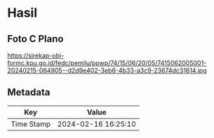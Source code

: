 # Hasil

## Foto C Plano

https://sirekap-obj-formc.kpu.go.id/fedc/pemilu/ppwp/74/15/06/20/05/7415062005001-20240215-064905--d2d9e402-3eb6-4b33-a3c9-23674dc31614.jpg


## Metadata

| Key        | Value               |
| ---------- | ------------------- |
| Time Stamp | 2024-02-16 16:25:10 |



